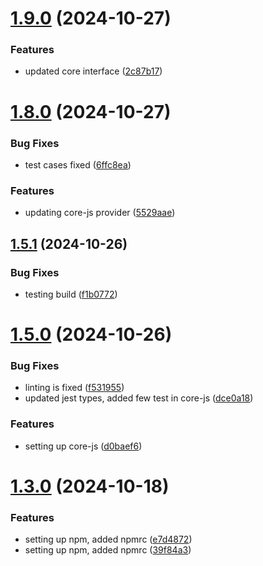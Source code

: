 # [1.9.0](https://github.com/open-socket/js-sdk/compare/v1.8.0...v1.9.0) (2024-10-27)


### Features

* updated core interface ([2c87b17](https://github.com/open-socket/js-sdk/commit/2c87b17124b4bce0716d4f3878d0042a0530d11f))

# [1.8.0](https://github.com/open-socket/js-sdk/compare/v1.7.0...v1.8.0) (2024-10-27)


### Bug Fixes

* test cases fixed ([6ffc8ea](https://github.com/open-socket/js-sdk/commit/6ffc8ea6447b3606d0b15ea4a6d15400bdc21329))


### Features

* updating core-js provider ([5529aae](https://github.com/open-socket/js-sdk/commit/5529aae55e1eae1340b15aacb3671f84424d4424))

## [1.5.1](https://github.com/open-socket/js-sdk/compare/v1.5.0...v1.5.1) (2024-10-26)


### Bug Fixes

* testing build ([f1b0772](https://github.com/open-socket/js-sdk/commit/f1b07725b1b8b15193c11152f160848d7100e0a7))

# [1.5.0](https://github.com/open-socket/js-sdk/compare/v1.4.0...v1.5.0) (2024-10-26)


### Bug Fixes

* linting is fixed ([f531955](https://github.com/open-socket/js-sdk/commit/f531955731f979e682d070799983b399ea2393d7))
* updated jest types, added few test in core-js ([dce0a18](https://github.com/open-socket/js-sdk/commit/dce0a183d861e19d9f2d128aa1e342e6bb636d9d))


### Features

* setting up core-js ([d0baef6](https://github.com/open-socket/js-sdk/commit/d0baef6fc35d21b45b18f02c2ad385d000c8b72f))

# [1.3.0](https://github.com/open-socket/js-sdk/compare/v1.2.0...v1.3.0) (2024-10-18)


### Features

* setting up npm, added npmrc ([e7d4872](https://github.com/open-socket/js-sdk/commit/e7d4872b10395f800696c33553b77397ac315a06))
* setting up npm, added npmrc ([39f84a3](https://github.com/open-socket/js-sdk/commit/39f84a34d3c86177cc1ece68626219f79de2b1f7))
